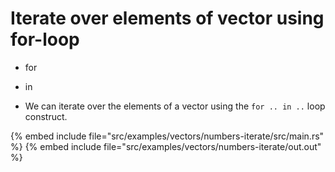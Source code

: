 # Iterate over elements of vector using for-loop

* for
* in

* We can iterate over the elements of a vector using the `for .. in ..` loop construct.

{% embed include file="src/examples/vectors/numbers-iterate/src/main.rs" %}
{% embed include file="src/examples/vectors/numbers-iterate/out.out" %}


